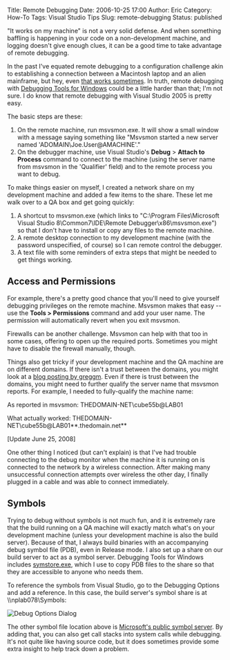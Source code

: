Title: Remote Debugging
Date: 2006-10-25 17:00
Author: Eric
Category: How-To
Tags: Visual Studio Tips
Slug: remote-debugging
Status: published

"It works on my machine" is not a very solid defense. And when something
baffling is happening in your code on a non-development machine, and
logging doesn't give enough clues, it can be a good time to take
advantage of remote debugging.<!--more-->

In the past I've equated remote debugging to a configuration challenge
akin to establishing a connection between a Macintosh laptop and an
alien mainframe, but hey, even [that works
sometimes](http://intuitor.com/moviephysics/independ.html). In truth,
remote debugging with [Debugging Tools for
Windows](http://www.microsoft.com/whdc/devtools/debugging/default.mspx)
could be a little harder than that; I'm not sure. I do know that remote
debugging with Visual Studio 2005 is pretty easy.

The basic steps are these:

1.  On the remote machine, run msvsmon.exe. It will show a small window
    with a message saying something like "Msvsmon started a new server
    named 'ADOMAIN\\Joe.User@AMACHINE'."
2.  On the debugger machine, use Visual Studio's **Debug** &gt; **Attach
    to Process** command to connect to the machine (using the server
    name from msvsmon in the 'Qualifier' field) and to the remote
    process you want to debug.

To make things easier on myself, I created a network share on my
development machine and added a few items to the share. These let me
walk over to a QA box and get going quickly:

1.  A shortcut to msvsmon.exe (which links to "C:\\Program
    Files\\Microsoft Visual Studio
    8\\Common7\\IDE\\Remote Debugger\\x86\\msvsmon.exe") so that I don't
    have to install or copy any files to the remote machine.
2.  A remote desktop connection to my development machine (with the
    password unspecified, of course) so I can remote control
    the debugger.
3.  A text file with some reminders of extra steps that might be needed
    to get things working.

Access and Permissions
----------------------

For example, there's a pretty good chance that you'll need to give
yourself debugging privileges on the remote machine. Msvsmon makes that
easy -- use the **Tools &gt; Permissions** command and add your user
name. The permission will automatically revert when you exit msvsmon.

Firewalls can be another challenge. Msvsmon can help with that too in
some cases, offering to open up the required ports. Sometimes you might
have to disable the firewall manually, though.

Things also get tricky if your development machine and the QA machine
are on different domains. If there isn't a trust between the domains,
you might look at a [blog posting by
greggm](http://blogs.msdn.com/greggm/archive/2004/10/04/237519.aspx).
Even if there is trust between the domains, you might need to further
qualify the server name that msvsmon reports. For example, I needed to
fully-qualify the machine name:

As reported in msvsmon: THEDOMAIN-NET\\cube55b@LAB01

What actually worked: THEDOMAIN-NET\\cube55b@LAB01**.thedomain.net**

\[Update June 25, 2008\]

One other thing I noticed (but can't explain) is that I've had trouble
connecting to the debug monitor when the machine it is running on is
connected to the network by a wireless connection. After making many
unsuccessful connection attempts over wireless the other day, I finally
plugged in a cable and was able to connect immediately.

Symbols
-------

Trying to debug without symbols is not much fun, and it is extremely
rare that the build running on a QA machine will exactly match what's on
your development machine (unless your development machine is also the
build server). Because of that, I always build binaries with an
accompanying debug symbol file (PDB), even in Release mode. I also set
up a share on our build server to act as a symbol server. Debugging
Tools for Windows includes
[symstore.exe](http://msdn.microsoft.com/library/default.asp?url=/library/en-us/debug/base/using_symstore.asp),
which I use to copy PDB files to the share so that they are accessible
to anyone who needs them.

To reference the symbols from Visual Studio, go to the Debugging Options
and add a reference. In this case, the build server's symbol share is at
\\\\nplab078\\Symbols:

![Debug Options Dialog]({filename}/images/debug-options.jpg)

The other symbol file location above is [Microsoft's public symbol
server](http://www.microsoft.com/whdc/devtools/debugging/debugstart.mspx).
By adding that, you can also get call stacks into system calls while
debugging. It's not quite like having source code, but it does sometimes
provide some extra insight to help track down a problem.
